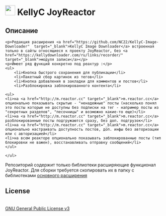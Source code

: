 <h1><img src="https://catface.ru/userfiles/media/udata_1645451107_nefuamyi.png" width="32"> KellyC JoyReactor</h1>

<p></p>

<h2>Описание</h2>

    <p>Редакция расширения <a href="https://github.com/NC22/KellyC-Image-Downloader"  target="_blank">KellyC Image Downloader</a> встроенная только в сайты относящиеся к проекту JoyReactor, без <a href="https://kellydownloader.com/ru/links/recorder/" target="_blank">модуля записи</a></p>
    <p>Имеет ряд функций конкретно под реахтур :</p>
    <ul>
        <li>Кнопка быстрого сохранения для публикации</li>
        <li>Пакетный сбор картинок из тегов</li>
        <li>Кнопка добавления в закладки для комментов и постов</li>
        <li>Pазблокировка заблокированного контента</li>

    <ul>
    <li>на <a href="http://m.reactor.cc" target="_blank">m.reactor.cc</a> опционально показывать скрытые - "ненадежные" посты (насколько понял это посты которые не доступны без подписки на тег - например посты из "секретных разделов", "песочницы" и возможно какие-то еще)</li>
    <li>на <a href="http://m.reactor.cc" target="_blank">m.reactor.cc</a> разблокированные посты подгружаются сразу, без доп. подгрузок</li>
    <li>на <a href="http://m.reactor.cc" target="_blank">m.reactor.cc</a> опционально настраивать доступность постов, доп. инфы без авторизации или с авторизацией</li>
    <li>на всем реакторе опционально показывать заблокированные посты (тип блокировки не важен), восстанавливать отправку сообщений</li>
    </ul>

    </ul>

<p></p>
<p>Репозиторий содержит только библиотеки расширяющие функционал JoyReactor. Для сборки требуется скопировать их в папку с библиотеками <a href="https://github.com/NC22/KellyC-Image-Downloader">основного расширения</a></p>

<p></p>
<h2>License</h2>
<br>
<a href="http://www.gnu.org/licenses/gpl.html">GNU General Public License v3</a>
<br>
<br>